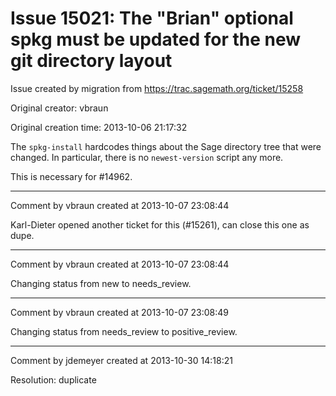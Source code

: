 # Issue 15021: The "Brian" optional spkg must be updated for the new git directory layout

Issue created by migration from https://trac.sagemath.org/ticket/15258

Original creator: vbraun

Original creation time: 2013-10-06 21:17:32

The `spkg-install` hardcodes things about the Sage directory tree that were changed. In particular, there is no `newest-version` script any more.

This is necessary for #14962.


---

Comment by vbraun created at 2013-10-07 23:08:44

Karl-Dieter opened another ticket for this (#15261), can close this one as dupe.


---

Comment by vbraun created at 2013-10-07 23:08:44

Changing status from new to needs_review.


---

Comment by vbraun created at 2013-10-07 23:08:49

Changing status from needs_review to positive_review.


---

Comment by jdemeyer created at 2013-10-30 14:18:21

Resolution: duplicate
